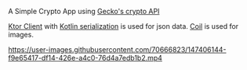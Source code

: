 A Simple Crypto App using [Gecko's crypto API](https://www.coingecko.com/en/api)

[Ktor Client](https://ktor.io/docs/client.html) with [Kotlin serialization](https://github.com/Kotlin/kotlinx.serialization) is used for json data.
[Coil](https://coil-kt.github.io/coil/compose/) is used for images.


https://user-images.githubusercontent.com/70666823/147406144-f9e65417-df14-426e-a4c0-76d4a7edb1b2.mp4

